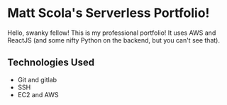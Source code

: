 # Matt Scola's Serverless Portfolio!

Hello, swanky fellow! This is my professional portfolio! It uses AWS and ReactJS (and some nifty Python on the backend, but you can't see that).

## Technologies Used
- Git and gitlab
- SSH
- EC2 and AWS

